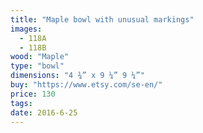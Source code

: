 ```yaml
---
title: "Maple bowl with unusual markings"
images:
  - 118A
  - 118B
wood: "Maple"
type: "bowl"
dimensions: "4 ¾” x 9 ¼” 9 ¼”"
buy: "https://www.etsy.com/se-en/"
price: 130
tags:
date: 2016-6-25
---
```


